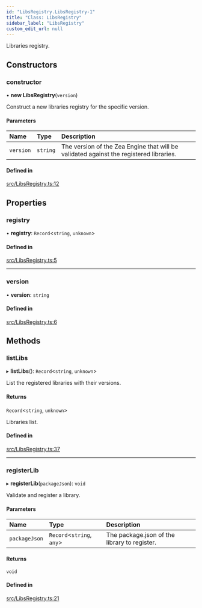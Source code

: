```yaml
---
id: "LibsRegistry.LibsRegistry-1"
title: "Class: LibsRegistry"
sidebar_label: "LibsRegistry"
custom_edit_url: null
---
```




Libraries registry.

## Constructors

### constructor

• **new LibsRegistry**(`version`)

Construct a new libraries registry for the specific version.

#### Parameters

| Name | Type | Description |
| :------ | :------ | :------ |
| `version` | `string` | The version of the Zea Engine that will be validated against the registered libraries. |

#### Defined in

[src/LibsRegistry.ts:12](https://github.com/ZeaInc/zea-engine/blob/22cb841fb/src/LibsRegistry.ts#L12)

## Properties

### registry

• **registry**: `Record`<`string`, `unknown`\>

#### Defined in

[src/LibsRegistry.ts:5](https://github.com/ZeaInc/zea-engine/blob/22cb841fb/src/LibsRegistry.ts#L5)

___

### version

• **version**: `string`

#### Defined in

[src/LibsRegistry.ts:6](https://github.com/ZeaInc/zea-engine/blob/22cb841fb/src/LibsRegistry.ts#L6)

## Methods

### listLibs

▸ **listLibs**(): `Record`<`string`, `unknown`\>

List the registered libraries with their versions.

#### Returns

`Record`<`string`, `unknown`\>

Libraries list.

#### Defined in

[src/LibsRegistry.ts:37](https://github.com/ZeaInc/zea-engine/blob/22cb841fb/src/LibsRegistry.ts#L37)

___

### registerLib

▸ **registerLib**(`packageJson`): `void`

Validate and register a library.

#### Parameters

| Name | Type | Description |
| :------ | :------ | :------ |
| `packageJson` | `Record`<`string`, `any`\> | The package.json of the library to register. |

#### Returns

`void`

#### Defined in

[src/LibsRegistry.ts:21](https://github.com/ZeaInc/zea-engine/blob/22cb841fb/src/LibsRegistry.ts#L21)


